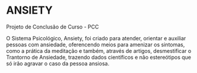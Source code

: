 # ANSIETY
Projeto de Conclusão de  Curso -  PCC

O Sistema Psicológico, Ansiety, foi criado para atender, orientar e auxiliar pessoas com ansiedade, oferencendo meios para amenizar os sintomas, como a prática da meditação e também, através de artigos, desmestificar o Trantorno de Ansiedade, trazendo dados científicos e não estereótipos que só irão agravar o caso da pessoa ansiosa.
